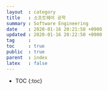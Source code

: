 ```yaml
---
layout  : category
title   : 소프트웨어 공학
summary : Software Engineering
date    : 2020-01-16 20:21:58 +0900
updated : 2020-01-16 20:22:50 +0900
tag     : 
toc     : true
public  : true
parent  : index
latex   : false
---
```

* TOC
{:toc}

